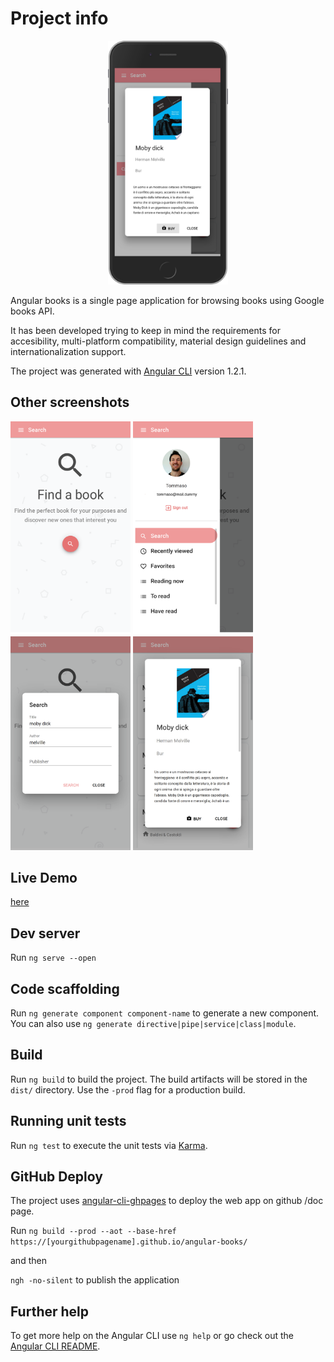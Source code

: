 # Project info

<p align="center">
<img src="https://github.com/tommaso-sebastianelli/angular-books/blob/master/screenshots/screenshot_14.png" width="192">
</p>

Angular books is a single page application for browsing books using Google books API.

It has been developed trying to keep in mind the requirements for accesibility, multi-platform compatibility, material design guidelines and internationalization support. 

The project was generated with [Angular CLI](https://github.com/angular/angular-cli) version 1.2.1.

## Other screenshots

<img src="https://github.com/tommaso-sebastianelli/angular-books/blob/master/screenshots/screenshot_1.png" width="192"><a>     </a><img src="https://github.com/tommaso-sebastianelli/angular-books/blob/master/screenshots/screenshot_2.png" width="192"><a>     </a><img src="https://github.com/tommaso-sebastianelli/angular-books/blob/master/screenshots/screenshot_4.png" width="192"><a>     </a><img src="https://github.com/tommaso-sebastianelli/angular-books/blob/master/screenshots/screenshot_5.png" width="192"><a>     </a>


## Live Demo

[here](https://tommaso-sebastianelli.github.io/angular-books/search)

## Dev server

Run `ng serve --open`

## Code scaffolding

Run `ng generate component component-name` to generate a new component. You can also use `ng generate directive|pipe|service|class|module`.

## Build

Run `ng build` to build the project. The build artifacts will be stored in the `dist/` directory. Use the `-prod` flag for a production build.

## Running unit tests

Run `ng test` to execute the unit tests via [Karma](https://karma-runner.github.io).

## GitHub Deploy

The project uses [angular-cli-ghpages](https://www.npmjs.com/package/angular-cli-ghpages) to deploy the web app on github /doc page.

Run `ng build --prod --aot --base-href https://[yourgithubpagename].github.io/angular-books/` 

and then

`ngh -no-silent` to publish the application


## Further help

To get more help on the Angular CLI use `ng help` or go check out the [Angular CLI README](https://github.com/angular/angular-cli/blob/master/README.md).
